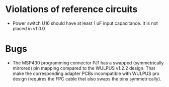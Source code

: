 
# Violations of reference circuits
- Power switch U16 should have at least 1 uF input capacitance. It is not placed in v1.0.0

# Bugs
- The MSP430 programming connector PJ1 has a swapped (symmetrically mirrored) pin mapping compared to the WULPUS v1.2.2 design.
 That make the corresponding adapter PCBs incompatible with WULPUS pro design (requires the FPC cable that also swaps the pins symmetrically).